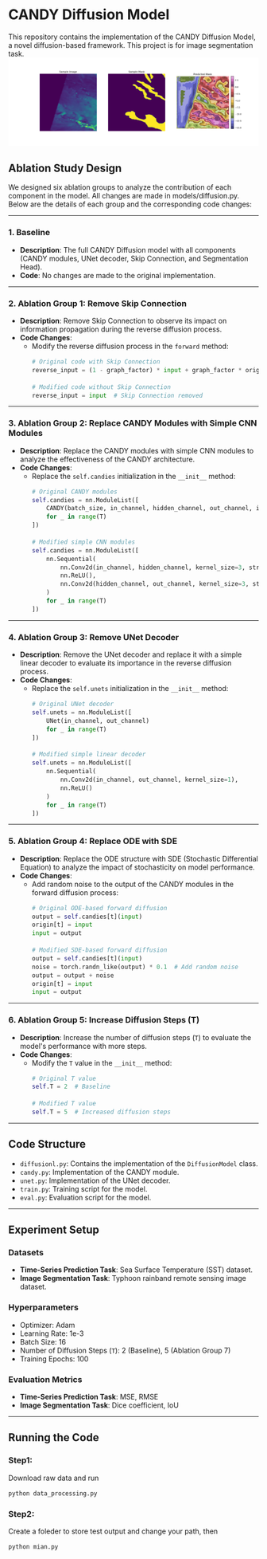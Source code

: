 # CANDY Diffusion Model

This repository contains the implementation of the CANDY Diffusion Model, a novel diffusion-based framework. This project is for image segmentation task. ![Alt text](img.png)

## Ablation Study Design

We designed six ablation groups to analyze the contribution of each component in the model. All changes are made in models/diffusion.py. Below are the details of each group and the corresponding code changes:

---

### 1. **Baseline**
- **Description**: The full CANDY Diffusion model with all components (CANDY modules, UNet decoder, Skip Connection, and Segmentation Head).
- **Code**: No changes are made to the original implementation.

---

### 2. **Ablation Group 1: Remove Skip Connection**
- **Description**: Remove Skip Connection to observe its impact on information propagation during the reverse diffusion process.
- **Code Changes**:
  - Modify the reverse diffusion process in the `forward` method:
    ```python
    # Original code with Skip Connection
    reverse_input = (1 - graph_factor) * input + graph_factor * origin[t]

    # Modified code without Skip Connection
    reverse_input = input  # Skip Connection removed
    ```

---

### 3. **Ablation Group 2: Replace CANDY Modules with Simple CNN Modules**
- **Description**: Replace the CANDY modules with simple CNN modules to analyze the effectiveness of the CANDY architecture.
- **Code Changes**:
  - Replace the `self.candies` initialization in the `__init__` method:
    ```python
    # Original CANDY modules
    self.candies = nn.ModuleList([
        CANDY(batch_size, in_channel, hidden_channel, out_channel, input_size, hidden_size)
        for _ in range(T)
    ])

    # Modified simple CNN modules
    self.candies = nn.ModuleList([
        nn.Sequential(
            nn.Conv2d(in_channel, hidden_channel, kernel_size=3, stride=1, padding=1),
            nn.ReLU(),
            nn.Conv2d(hidden_channel, out_channel, kernel_size=3, stride=1, padding=1)
        )
        for _ in range(T)
    ])
    ```

---

### 4. **Ablation Group 3: Remove UNet Decoder**
- **Description**: Remove the UNet decoder and replace it with a simple linear decoder to evaluate its importance in the reverse diffusion process.
- **Code Changes**:
  - Replace the `self.unets` initialization in the `__init__` method:
    ```python
    # Original UNet decoder
    self.unets = nn.ModuleList([
        UNet(in_channel, out_channel)
        for _ in range(T)
    ])

    # Modified simple linear decoder
    self.unets = nn.ModuleList([
        nn.Sequential(
            nn.Conv2d(in_channel, out_channel, kernel_size=1),
            nn.ReLU()
        )
        for _ in range(T)
    ])
    ```

---

### 5. **Ablation Group 4: Replace ODE with SDE**
- **Description**: Replace the ODE structure with SDE (Stochastic Differential Equation) to analyze the impact of stochasticity on model performance.
- **Code Changes**:
  - Add random noise to the output of the CANDY modules in the forward diffusion process:
    ```python
    # Original ODE-based forward diffusion
    output = self.candies[t](input)
    origin[t] = input
    input = output

    # Modified SDE-based forward diffusion
    output = self.candies[t](input)
    noise = torch.randn_like(output) * 0.1  # Add random noise
    output = output + noise
    origin[t] = input
    input = output
    ```

---

### 6. **Ablation Group 5: Increase Diffusion Steps (T)**
- **Description**: Increase the number of diffusion steps (`T`) to evaluate the model's performance with more steps.
- **Code Changes**:
  - Modify the `T` value in the `__init__` method:
    ```python
    # Original T value
    self.T = 2  # Baseline

    # Modified T value
    self.T = 5  # Increased diffusion steps
    ```

---

## Code Structure

- `diffusionl.py`: Contains the implementation of the `DiffusionModel` class.
- `candy.py`: Implementation of the CANDY module.
- `unet.py`: Implementation of the UNet decoder.
- `train.py`: Training script for the model.
- `eval.py`: Evaluation script for the model.

---

## Experiment Setup

### Datasets
- **Time-Series Prediction Task**: Sea Surface Temperature (SST) dataset.
- **Image Segmentation Task**: Typhoon rainband remote sensing image dataset.

### Hyperparameters
- Optimizer: Adam
- Learning Rate: 1e-3
- Batch Size: 16
- Number of Diffusion Steps (`T`): 2 (Baseline), 5 (Ablation Group 7)
- Training Epochs: 100

### Evaluation Metrics
- **Time-Series Prediction Task**: MSE, RMSE
- **Image Segmentation Task**: Dice coefficient, IoU

---

## Running the Code

### Step1:
Download raw data and run
  ```bash
  python data_processing.py 
  ```

### Step2:

Create a foleder to store test output and change your path, then

  ```bash
  python mian.py 
  ```